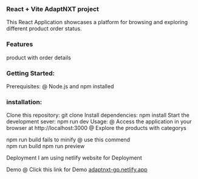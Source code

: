 ### React + Vite AdaptNXT project

This React Application showcases a platform for browsing and exploring different product order status.

### Features

product with order details

### Getting Started:

Prerequisites: @ Node.js and npm installed

### installation:

Clone this repository: git clone
Install dependencies: npm install
Start the development sever: npm run dev
Usage:
@ Access the application in your browser at http://localhost:3000 @ Explore the products with categorys

npm run build fails to minify
@ use this commend  
 npm run build
npm run preview

Deployment
I am using netlify website for Deployment

Demo
@ Click this link for Demo [adaptnxt-gp.netlify.app](https://adaptnxt-gp.netlify.app/)
